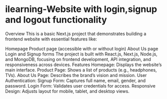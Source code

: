 # ilearning-Website with login,signup and logout functionality
Overview
This is a basic Next.js project that demonstrates building a frontend website with essential features like:

Homepage
Product page (accessible with or without login)
About Us page
Login and Signup forms
The project is built with React.js, Next.js, Node.js, and MongoDB, focusing on frontend development, API integration, and responsiveness across devices.
Features
Homepage: Displays the website’s main interface.
Product Page: Shows a list of products (e.g., headphones, TVs).
About Us Page: Describes the brand’s vision and mission.
User Authentication:
Signup Form: Captures full name, email, gender, and password.
Login Form: Validates user credentials for access.
Responsive Design: Adjusts layout for mobile, tablet, and desktop views.
